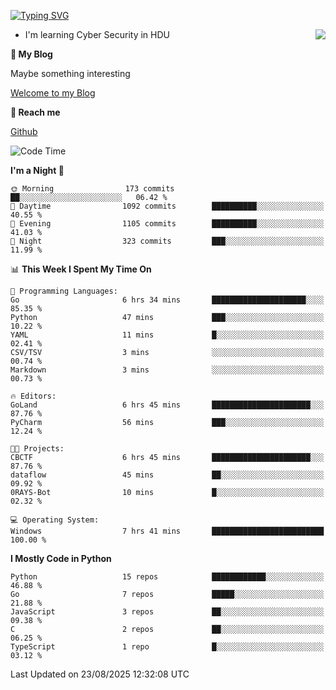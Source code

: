 [![Typing SVG](https://readme-typing-svg.herokuapp.com?font=Fira+Code&pause=1000&random=false&width=450&height=60&lines=Hello+%F0%9F%91%8B%F0%9F%8F%BB;I'm+JBNRZ)](https://git.io/typing-svg)

<a href="#">
  <img align="right" src="https://github-readme-stats.vercel.app/api?username=JBNRZ&show_icons=true&bg_color=15,f2f7fd,E0EAFC" />
</a>

- I'm learning Cyber Security in HDU

 **🌱 My Blog**

Maybe something interesting

[Welcome to my Blog](https://jbnrz.com.cn/)

 **💬 Reach me** 

[Github](https://github.com/JBNRZ)


<!--START_SECTION:waka-->
![Code Time](http://img.shields.io/badge/Code%20Time-1%2C375%20hrs%205%20mins-blue)

**I'm a Night 🦉** 

```text
🌞 Morning                173 commits         ██░░░░░░░░░░░░░░░░░░░░░░░   06.42 % 
🌆 Daytime                1092 commits        ██████████░░░░░░░░░░░░░░░   40.55 % 
🌃 Evening                1105 commits        ██████████░░░░░░░░░░░░░░░   41.03 % 
🌙 Night                  323 commits         ███░░░░░░░░░░░░░░░░░░░░░░   11.99 % 
```


📊 **This Week I Spent My Time On** 

```text
💬 Programming Languages: 
Go                       6 hrs 34 mins       █████████████████████░░░░   85.35 % 
Python                   47 mins             ███░░░░░░░░░░░░░░░░░░░░░░   10.22 % 
YAML                     11 mins             █░░░░░░░░░░░░░░░░░░░░░░░░   02.41 % 
CSV/TSV                  3 mins              ░░░░░░░░░░░░░░░░░░░░░░░░░   00.74 % 
Markdown                 3 mins              ░░░░░░░░░░░░░░░░░░░░░░░░░   00.73 % 

🔥 Editors: 
GoLand                   6 hrs 45 mins       ██████████████████████░░░   87.76 % 
PyCharm                  56 mins             ███░░░░░░░░░░░░░░░░░░░░░░   12.24 % 

🐱‍💻 Projects: 
CBCTF                    6 hrs 45 mins       ██████████████████████░░░   87.76 % 
dataflow                 45 mins             ██░░░░░░░░░░░░░░░░░░░░░░░   09.92 % 
0RAYS-Bot                10 mins             █░░░░░░░░░░░░░░░░░░░░░░░░   02.32 % 

💻 Operating System: 
Windows                  7 hrs 41 mins       █████████████████████████   100.00 % 
```

**I Mostly Code in Python** 

```text
Python                   15 repos            ████████████░░░░░░░░░░░░░   46.88 % 
Go                       7 repos             █████░░░░░░░░░░░░░░░░░░░░   21.88 % 
JavaScript               3 repos             ██░░░░░░░░░░░░░░░░░░░░░░░   09.38 % 
C                        2 repos             ██░░░░░░░░░░░░░░░░░░░░░░░   06.25 % 
TypeScript               1 repo              █░░░░░░░░░░░░░░░░░░░░░░░░   03.12 % 
```




 Last Updated on 23/08/2025 12:32:08 UTC
<!--END_SECTION:waka-->
